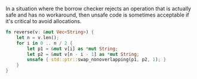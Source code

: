 In a situation where the borrow checker rejects an operation that is actually safe and has no workaround, then unsafe code is sometimes acceptable if it's critical to avoid allocations.
```rust
fn reverse(v: &mut Vec<String>) {
	let n = v.len();
	for i in 0 .. n / 2 {
		let p1 = &mut v[i] as *mut String;
		let p2 = &mut v[n - i - 1] as *mut String;
		unsafe { std::ptr::swap_nonoverlapping(p1, p2, 1); }
	}
}
```
